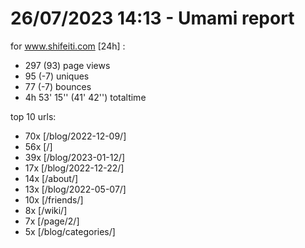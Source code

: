 # 26/07/2023 14:13 - Umami report
for www.shifeiti.com [24h] :

 - 297 (93) page views
 - 95 (-7) uniques
 - 77 (-7) bounces
 - 4h 53' 15'' (41' 42'') totaltime


top 10 urls:
 - 70x [/blog/2022-12-09/]
 - 56x [/]
 - 39x [/blog/2023-01-12/]
 - 17x [/blog/2022-12-22/]
 - 14x [/about/]
 - 13x [/blog/2022-05-07/]
 - 10x [/friends/]
 - 8x [/wiki/]
 - 7x [/page/2/]
 - 5x [/blog/categories/]


